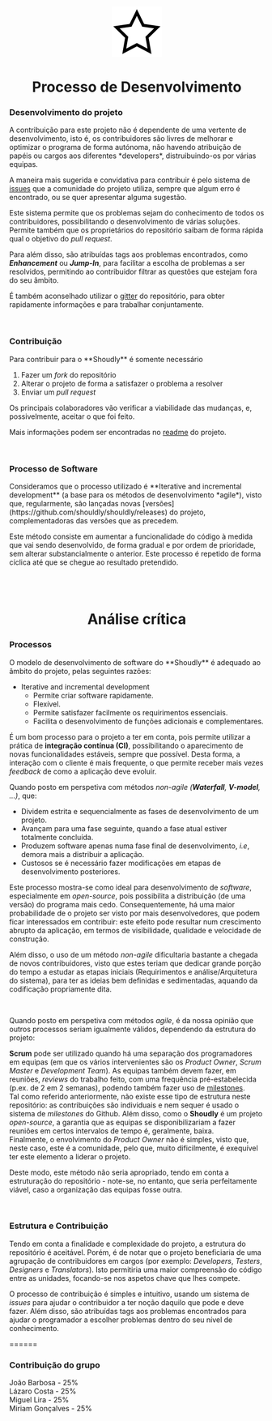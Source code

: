 <p align="center">
  <img src="https://github.com/bmpj13/shouldly/blob/master/ESOF-Docs/resources/images/ShouldlyLogo.png" alt="icon">
</p>
<h1 align="center">Processo de Desenvolvimento</h1>

<h3>Desenvolvimento do projeto</h3>
A contribuição para este projeto não é dependente de uma vertente de desenvolvimento, isto é, os contribuidores
são livres de melhorar e optimizar o programa de forma autónoma, não havendo atribuição de papéis ou cargos aos diferentes *developers*, distruibuindo-os por várias equipas.

A maneira mais sugerida e convidativa para contribuir é pelo sistema de [issues](https://github.com/shouldly/shouldly/issues)
que a comunidade do projeto utiliza, sempre que algum erro é encontrado, ou se quer apresentar alguma sugestão.

Este sistema permite que os problemas sejam do conhecimento de todos os contribuidores, possibilitando o desenvolvimento de 
várias soluções. Permite também que os proprietários do repositório saibam de forma rápida qual o objetivo do *pull request*.

Para além disso, são atribuídas tags aos problemas encontrados, como **_Enhancement_** ou **_Jump-In_**, 
para facilitar a escolha de problemas a ser resolvidos, permitindo ao contribuidor filtrar as questões 
que estejam fora do seu âmbito.

É também aconselhado utilizar o [gitter](https://gitter.im/shouldly/shouldly?utm_source=badge&utm_medium=badge&utm_campaign=pr-badge&utm_content=badge) do repositório, para obter rapidamente informações e para trabalhar conjuntamente.

<br>

<h3>Contribuição</h3>
Para contribuir para o **Shoudly** é somente necessário

1. Fazer um *fork* do repositório
2. Alterar o projeto de forma a satisfazer o problema a resolver
3. Enviar um *pull request*

Os principais colaboradores vão verificar a viabilidade das mudanças, e, 
possivelmente, aceitar o que foi feito.

Mais informações podem ser encontradas no [readme](https://github.com/shouldly/shouldly#contributing) do projeto.

<br>

<h3>Processo de Software</h3>
Consideramos que o processo utilizado é **Iterative and incremental development** (a base para os métodos de desenvolvimento *agile*), visto que, regularmente, são lançadas novas [versões](https://github.com/shouldly/shouldly/releases) do projeto, complementadoras das versões que as precedem. 
 
Este método consiste em aumentar a funcionalidade do código à medida que vai sendo desenvolvido, de forma gradual e por ordem de prioridade, sem alterar substancialmente o anterior. Este processo é repetido de forma cíclica até que se chegue ao resultado pretendido.

<br>
<br>

<h1 align="center">Análise crítica</h1>
<h3>Processos</h3>
O modelo de desenvolvimento de software do **Shoudly** é adequado ao âmbito do projeto, pelas seguintes razões:

+ Iterative and incremental development
  - Permite criar software rapidamente.
  - Flexível.
  - Permite satisfazer facilmente os requirimentos essenciais.
  - Facilita o desenvolvimento de funções adicionais e complementares.
  
 É um bom processo para o projeto a ter em conta, pois permite utilizar a prática de **integração contínua (CI)**, possibilitando o aparecimento de novas funcionalidades estáveis, sempre que possível.
Desta forma, a interação com o cliente é mais frequente, o que permite receber mais vezes *feedback* de 
como a aplicação deve evoluir.

Quando posto em perspetiva com métodos *non-agile (__Waterfall__, __V-model__, ...)*, que:
 - Dividem estrita e sequencialmente as fases de desenvolvimento de um projeto.
 - Avançam para uma fase seguinte, quando a fase atual estiver totalmente concluída.
 - Produzem software apenas numa fase final de desenvolvimento, *i.e*, demora mais a distribuir a aplicação.
 - Custosos se é necessário fazer modificações em etapas de desenvolvimento posteriores.

Este processo mostra-se como ideal para desenvolvimento de *software*, especialmente em *open-source*, pois possibilita a distribuição (de uma versão) do programa mais cedo. Consequentemente, há uma maior probabilidade de o projeto ser visto por mais desenvolvedores, que podem ficar interessados em contribuir: este efeito pode resultar num crescimento abrupto da aplicação, em termos de visibilidade, qualidade e velocidade de construção.

Além disso, o uso de um método *non-agile* dificultaria bastante a chegada de novos contribuidores, visto que estes teriam
que dedicar grande porção do tempo a estudar as etapas iniciais (Requirimentos e análise/Arquitetura do sistema), para ter as
ideias bem definidas e sedimentadas, aquando da codificação propriamente dita.

<br>

Quando posto em perspetiva com métodos *agile*, é da nossa opinião que outros processos seriam igualmente válidos, dependendo
da estrutura do projeto:

**Scrum** pode ser utilizado quando há uma separação dos programadores em equipas (em que os vários intervenientes são os *Product Owner*, *Scrum Master* e *Development Team*). As equipas também devem fazer, em reuniões, *reviews* do trabalho feito, com uma frequência pré-estabelecida (p.ex. de 2 em 2 semanas), podendo também fazer uso de [milestones](https://github.com/shouldly/shouldly/milestones). <br>
Tal como referido anteriormente, não existe esse tipo de estrutura neste repositório: as contribuições são individuais e nem sequer é usado o sistema de *milestones* do Github. Além disso, como o **Shoudly** é um projeto *open-source*, a garantia que as equipas se disponibilizariam a fazer reuniões em certos intervalos de tempo é, geralmente, baixa. <br>
Finalmente, o envolvimento do *Product Owner* não é simples, visto que, neste caso, este é a comunidade, pelo que, muito dificilmente, é exequível ter este elemento a liderar o projeto.

Deste modo, este método não seria apropriado, tendo em conta a estruturação do repositório - note-se, no entanto, que seria perfeitamente viável, caso a organização das equipas fosse outra.

 
<br>

<h3>Estrutura e Contribuição</h3>

Tendo em conta a finalidade e complexidade do projeto, a estrutura do repositório é aceitável. Porém, é de notar que o projeto
beneficiaria de uma agrupação de contribuidores em cargos (por exemplo: *Developers*, *Testers*, *Designers* e *Translators*).
Isto permitiria uma maior compreensão do código entre as unidades, focando-se nos aspetos chave que lhes compete.

O processo de contribuição é simples e intuitivo, usando um sistema de *issues* para ajudar o contribuidor a ter noção daquilo que pode e deve fazer. Além disso, são atribuídas tags aos problemas encontrados para ajudar o programador a escolher problemas
dentro do seu nível de conhecimento.

======

<h3>Contribuição do grupo</h3>

João Barbosa - 25% <br>
Lázaro Costa - 25% <br> 
Miguel Lira - 25% <br>
Miriam Gonçalves - 25%
